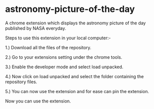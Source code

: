 # astronomy-picture-of-the-day
A chrome extension which displays the astronomy picture of the day published by NASA everyday.

Steps to use this extension in your local computer:-

1.) Download all the files of the repository.

2.) Go to your extensions setting under the chrome tools.

3.) Enable the developer mode and select load unpacked.

4.) Now click on load unpacked and select the folder containing the repository files.

5.) You can now use the extension and for ease can pin the extension.

Now you can use the extension.
